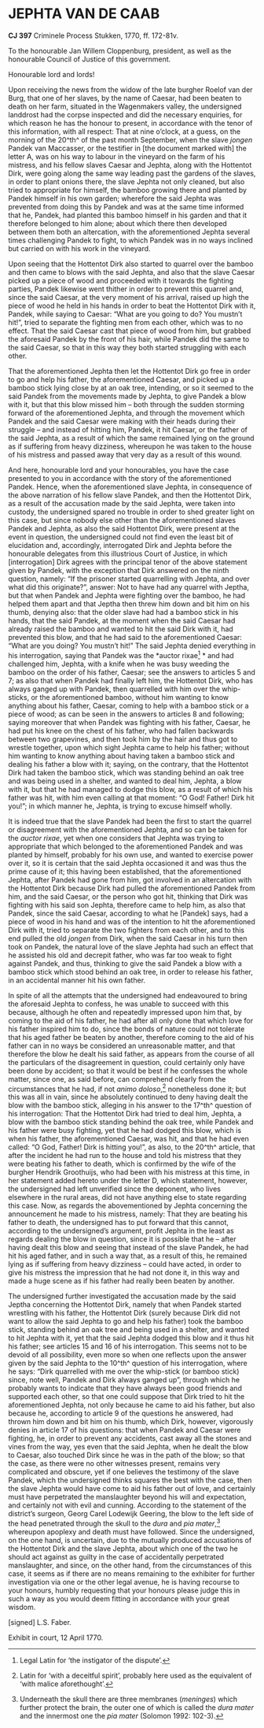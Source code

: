 # JEPHTA VAN DE CAAB

**CJ 397** Criminele Process Stukken, 1770, ff. 172-81v.

To the honourable Jan Willem Cloppenburg, president, as well as the honourable Council of Justice of this government.

Honourable lord and lords!

Upon receiving the news from the widow of the late burgher Roelof van der Burg, that one of her slaves, by the name of Caesar, had been beaten to death on her farm, situated in the Wagenmakers valley, the undersigned landdrost had the corpse inspected and did the necessary enquiries, for which reason he has the honour to present, in accordance with the tenor of this information, with all respect: That at nine o’clock, at a guess, on the morning of the 20^th^ of the past month September, when the slave *jongen* Pandek van Maccasser, or the testifier in \[the document marked with\] the letter A, was on his way to labour in the vineyard on the farm of his mistress, and his fellow slaves Caesar and Jephta, along with the Hottentot Dirk, were going along the same way leading past the gardens of the slaves, in order to plant onions there, the slave Jephta not only cleaned, but also tried to appropriate for himself, the bamboo growing there and planted by Pandek himself in his own garden; wherefore the said Jephta was prevented from doing this by Pandek and was at the same time informed that he, Pandek, had planted this bamboo himself in his garden and that it therefore belonged to him alone; about which there then developed between them both an altercation, with the aforementioned Jephta several times challenging Pandek to fight, to which Pandek was in no ways inclined but carried on with his work in the vineyard.

Upon seeing that the Hottentot Dirk also started to quarrel over the bamboo and then came to blows with the said Jephta, and also that the slave Caesar picked up a piece of wood and proceeded with it towards the fighting parties, Pandek likewise went thither in order to prevent this quarrel and, since the said Caesar, at the very moment of his arrival, raised up high the piece of wood he held in his hands in order to beat the Hottentot Dirk with it, Pandek, while saying to Caesar: “What are you going to do? You mustn’t hit!”, tried to separate the fighting men from each other, which was to no effect. That the said Caesar cast that piece of wood from him, but grabbed the aforesaid Pandek by the front of his hair, while Pandek did the same to the said Caesar, so that in this way they both started struggling with each other.

That the aforementioned Jephta then let the Hottentot Dirk go free in order to go and help his father, the aforementioned Caesar, and picked up a bamboo stick lying close by at an oak tree, intending, or so it seemed to the said Pandek from the movements made by Jephta, to give Pandek a blow with it, but that this blow missed him – both through the sudden storming forward of the aforementioned Jephta, and through the movement which Pandek and the said Caesar were making with their heads during their struggle – and instead of hitting him, Pandek, it hit Caesar, or the father of the said Jephta, as a result of which the same remained lying on the ground as if suffering from heavy dizziness, whereupon he was taken to the house of his mistress and passed away that very day as a result of this wound.

And here, honourable lord and your honourables, you have the case presented to you in accordance with the story of the aforementioned Pandek. Hence, when the aforementioned slave Jephta, in consequence of the above narration of his fellow slave Pandek, and then the Hottentot Dirk, as a result of the accusation made by the said Jephta, were taken into custody, the undersigned spared no trouble in order to shed greater light on this case, but since nobody else other than the aforementioned slaves Pandek and Jephta, as also the said Hottentot Dirk, were present at the event in question, the undersigned could not find even the least bit of elucidation and, accordingly, interrogated Dirk and Jephta before the honourable delegates from this illustrious Court of Justice, in which \[interrogation\] Dirk agrees with the principal tenor of the above statement given by Pandek, with the exception that Dirk answered on the ninth question, namely: “If the prisoner started quarrelling with Jephta, and over what did this originate?”, answer: Not to have had any quarrel with Jeptha, but that when Pandek and Jephta were fighting over the bamboo, he had helped them apart and that Jeptha then threw him down and bit him on his thumb, denying also: that the older slave had had a bamboo stick in his hands, that the said Pandek, at the moment when the said Caesar had already raised the bamboo and wanted to hit the said Dirk with it, had prevented this blow, and that he had said to the aforementioned Caesar: “What are you doing? You mustn’t hit!” The said Jephta denied everything in his interrogation, saying that Pandek was the *auctor rixae[^1] * and had challenged him, Jephta, with a knife when he was busy weeding the bamboo on the order of his father, Caesar; see the answers to articles 5 and 7; as also that when Pandek had finally left him, the Hottentot Dirk, who has always ganged up with Pandek, then quarrelled with him over the whip-sticks, or the aforementioned bamboo, without him wanting to know anything about his father, Caesar, coming to help with a bamboo stick or a piece of wood; as can be seen in the answers to articles 8 and following; saying moreover that when Pandek was fighting with his father, Caesar, he had put his knee on the chest of his father, who had fallen backwards between two grapevines, and then took him by the hair and thus got to wrestle together, upon which sight Jephta came to help his father; without him wanting to know anything about having taken a bamboo stick and dealing his father a blow with it; saying, on the contrary, that the Hottentot Dirk had taken the bamboo stick, which was standing behind an oak tree and was being used in a shelter, and wanted to deal him, Jephta, a blow with it, but that he had managed to dodge this blow, as a result of which his father was hit, with him even calling at that moment: “O God! Father! Dirk hit you!”; in which manner he, Jephta, is trying to excuse himself wholly.

It is indeed true that the slave Pandek had been the first to start the quarrel or disagreement with the aforementioned Jephta, and so can be taken for the *auctor rixae*, yet when one considers that Jephta was trying to appropriate that which belonged to the aforementioned Pandek and was planted by himself, probably for his own use, and wanted to exercise power over it, so it is certain that the said Jephta occasioned it and was thus the prime cause of it; this having been established, that the aforementioned Jephta, after Pandek had gone from him, got involved in an altercation with the Hottentot Dirk because Dirk had pulled the aforementioned Pandek from him, and the said Caesar, or the person who got hit, thinking that Dirk was fighting with his said son Jephta, therefore came to help him, as also that Pandek, since the said Caesar, according to what he \[Pandek\] says, had a piece of wood in his hand and was of the intention to hit the aforementioned Dirk with it, tried to separate the two fighters from each other, and to this end pulled the old *jongen* from Dirk, when the said Caesar in his turn then took on Pandek, the natural love of the slave Jephta had such an effect that he assisted his old and decrepit father, who was far too weak to fight against Pandek, and thus, thinking to give the said Pandek a blow with a bamboo stick which stood behind an oak tree, in order to release his father, in an accidental manner hit his own father.

In spite of all the attempts that the undersigned had endeavoured to bring the aforesaid Jephta to confess, he was unable to succeed with this because, although he often and repeatedly impressed upon him that, by coming to the aid of his father, he had after all only done that which love for his father inspired him to do, since the bonds of nature could not tolerate that his aged father be beaten by another, therefore coming to the aid of his father can in no ways be considered an unreasonable matter, and that therefore the blow he dealt his said father, as appears from the course of all the particulars of the disagreement in question, could certainly only have been done by accident; so that it would be best if he confesses the whole matter, since one, as said before, can comprehend clearly from the circumstances that he had, if not *animo doloso*,[^2] nonetheless done it; but this was all in vain, since he absolutely continued to deny having dealt the blow with the bamboo stick, alleging in his answer to the 17^th^ question of his interrogation: That the Hottentot Dirk had tried to deal him, Jephta, a blow with the bamboo stick standing behind the oak tree, while Pandek and his father were busy fighting, yet that he had dodged this blow, which is when his father, the aforementioned Caesar, was hit, and that he had even called: “O God, Father! Dirk is hitting you!”, as also, to the 20^th^ article, that after the incident he had run to the house and told his mistress that they were beating his father to death, which is confirmed by the wife of the burgher Hendrik Groothuijs, who had been with his mistress at this time, in her statement added hereto under the letter D, which statement, however, the undersigned had left unverified since the deponent, who lives elsewhere in the rural areas, did not have anything else to state regarding this case. Now, as regards the abovementioned by Jephta concerning the announcement he made to his mistress, namely: That they are beating his father to death, the undersigned has to put forward that this cannot, according to the undersigned’s argument, profit Jephta in the least as regards dealing the blow in question, since it is possible that he – after having dealt this blow and seeing that instead of the slave Pandek, he had hit his aged father, and in such a way that, as a result of this, he remained lying as if suffering from heavy dizziness – could have acted, in order to give his mistress the impression that he had not done it, in this way and made a huge scene as if his father had really been beaten by another.

The undersigned further investigated the accusation made by the said Jeptha concerning the Hottentot Dirk, namely that when Pandek started wrestling with his father, the Hottentot Dirk (surely because Dirk did not want to allow the said Jephta to go and help his father) took the bamboo stick, standing behind an oak tree and being used in a shelter, and wanted to hit Jephta with it, yet that the said Jephta dodged this blow and it thus hit his father; see articles 15 and 16 of his interrogation. This seems not to be devoid of all possibility, even more so when one reflects upon the answer given by the said Jephta to the 10^th^ question of his interrogation, where he says: “Dirk quarrelled with me over the whip-stick (or bamboo stick) since, note well, Pandek and Dirk always ganged up”, through which he probably wants to indicate that they have always been good friends and supported each other, so that one could suppose that Dirk tried to hit the aforementioned Jephta, not only because he came to aid his father, but also because he, according to article 9 of the questions he answered, had thrown him down and bit him on his thumb, which Dirk, however, vigorously denies in article 17 of his questions: that when Pandek and Caesar were fighting, he, in order to prevent any accidents, cast away all the stones and vines from the way, yes even that the said Jephta, when he dealt the blow to Caesar, also touched Dirk since he was in the path of the blow; so that the case, as there were no other witnesses present, remains very complicated and obscure, yet if one believes the testimony of the slave Pandek, which the undersigned thinks squares the best with the case, then the slave Jephta would have come to aid his father out of love, and certainly must have perpetrated the manslaughter beyond his will and expectation, and certainly not with evil and cunning. According to the statement of the district’s surgeon, Georg Carel Lodewijk Geering, the blow to the left side of the head penetrated through the skull to the *dura* and *pia mater*,[^3] whereupon apoplexy and death must have followed. Since the undersigned, on the one hand, is uncertain, due to the mutually produced accusations of the Hottentot Dirk and the slave Jephta, about which one of the two he should act against as guilty in the case of accidentally perpetrated manslaughter, and since, on the other hand, from the circumstances of this case, it seems as if there are no means remaining to the exhibiter for further investigation via one or the other legal avenue, he is having recourse to your honours, humbly requesting that your honours please judge this in such a way as you would deem fitting in accordance with your great wisdom.

\[signed\] L.S. Faber.

Exhibit in court, 12 April 1770.

[^1]: Legal Latin for ‘the instigator of the dispute’.

[^2]: Latin for ‘with a deceitful spirit’, probably here used as the equivalent of ‘with malice aforethought’.

[^3]: Underneath the skull there are three membranes (*meninges*) which further protect the brain, the outer one of which is called the *dura mater* and the innermost one the *pia mater* (Solomon 1992: 102-3).
